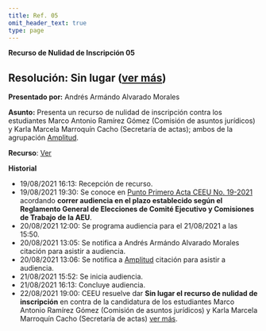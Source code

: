 ```yaml
---
title: Ref. 05
omit_header_text: true
type: page
---
```


**Recurso de Nulidad de Inscripción 05**

## Resolución: Sin lugar ([ver más](https://drive.google.com/file/d/13p6lDOvsCE5zmQE7EfV0smMvmZkSJ6hN/view?usp=sharing))

**Presentado por:** Andrés Armándo Alvarado Morales

**Asunto:** Presenta un recurso de nulidad de inscripción contra los estudiantes Marco Antonio Ramírez Gómez (Comisión de asuntos jurídicos) y Karla Marcela Marroquín Cacho (Secretaría de actas); ambos de la agrupación [Amplitud](/agrupaciones/amplitud).

**Recurso**: [Ver](https://drive.google.com/file/d/13p6lDOvsCE5zmQE7EfV0smMvmZkSJ6hN/view?usp=sharing)

**Historial**

* 19/08/2021 16:13: Recepción de recurso.
* 19/08/2021 19:30: Se conoce en [Punto Primero Acta CEEU No. 19-2021](/actas/19/) acordando **correr audiencia en el plazo establecido según el Reglamento General de Elecciones de Comité Ejecutivo y Comisiones de Trabajo de la AEU**.
* 20/08/2021 12:00: Se programa audiencia para el 21/08/2021 a las 15:50.
* 20/08/2021 13:05: Se notifica a Andrés Armándo Alvarado Morales citación para asistir a audiencia.
* 20/08/2021 13:06: Se notifica a [Amplitud](/agrupaciones/amplitud) citación para asistir a audiencia.
* 21/08/2021 15:52: Se inicia audiencia.
* 21/08/2021 16:13: Concluye audiencia.
* 22/08/2021 19:00: CEEU resuelve dar **Sin lugar el recurso de nulidad de inscripción** en contra de la candidatura de los estudiantes Marco Antonio Ramírez Gómez (Comisión de asuntos jurídicos) y Karla Marcela Marroquín Cacho (Secretaría de actas) [ver más](https://drive.google.com/file/d/13p6lDOvsCE5zmQE7EfV0smMvmZkSJ6hN/view?usp=sharing).